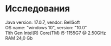 # Исследования

Java version: 17.0.7, vendor: BellSoft\
OS name: "windows 10", version: "10.0"\
11th Gen Intel(R) Core(TM) i5-1155G7 @ 2.50GHz\
RAM 24,0 Gb